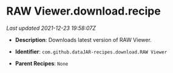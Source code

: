 # RAW Viewer.download.recipe

_Last updated 2021-12-23 19:58:07Z_

- **Description**: Downloads latest version of RAW Viewer.

- **Identifier**: `com.github.dataJAR-recipes.download.RAW Viewer`

- **Parent Recipes**: `None`